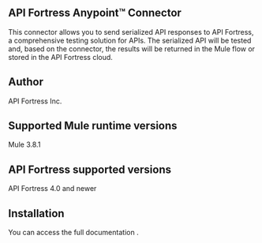 ## API Fortress Anypoint™ Connector
This connector allows you to send serialized API responses to API Fortress, a comprehensive testing solution for APIs. The serialized API will be tested and, based on the connector, the results will be returned in the Mule flow or stored in the API Fortress cloud.

## Author
API Fortress Inc.

## Supported Mule runtime versions
Mule 3.8.1

## API Fortress supported versions
API Fortress 4.0 and newer

## Installation 

You can access the full documentation <here>.
